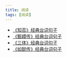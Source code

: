 ```yaml
---
title: 阅读
tags: [阅读]
---
```


- [《知否》经典台词句子](./classic-sentences/zhifou.md)
- [《甄嬛传》经典台词句子](./classic-sentences/zhenghuanzhuan.md)
- [《三体》经典台词句子](./classic-sentences/saniti.md)
- [《如懿传》经典台词句子](./classic-sentences/ruyizhuan.md)
